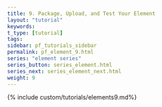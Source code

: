 ```yaml
---
title: 9. Package, Upload, and Test Your Element
layout: "tutorial"
keywords:
t_type: [tutorial]
tags:
sidebar: pf_tutorials_sidebar
permalink: pf_element_9.html
series: "element series"
series_button: series_element.html
series_next: series_element_next.html
weight: 9
---
```

{% include custom/tutorials/elements9.md%}

